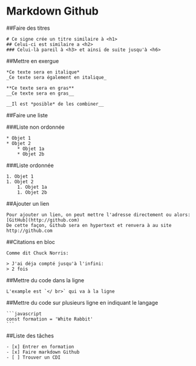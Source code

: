    # Markdown Github
   
##Faire des titres   

    # Ce signe crée un titre similaire à <h1>
    ## Celui-ci est similaire a <h2>
    ### Celui-là pareil à <h3> et ainsi de suite jusqu'à <h6>
    
    
##Mettre en exergue

    *Ce texte sera en italique*
    _Ce texte sera également en italique_
    
    **Ce texte sera en gras**
    __Ce texte sera en gras__
    
    __Il est *posible* de les combiner__
    
    
    
##Faire une liste

###Liste non ordonnée   
   
    * Objet 1
    * Objet 2
        * Objet 1a
        * Objet 2b

###Liste ordonnée

    1. Objet 1
    1. Objet 2
        1. Objet 1a
        1. Objet 2b
        

##Ajouter un lien

    Pour ajouter un lien, on peut mettre l'adresse directement ou alors:
    [GitHub](http://github.com)
    De cette façon, Github sera en hypertext et renvera à au site http://github.com
    
    
##Citations en bloc

    Comme dit Chuck Norris:

    > J'ai déja compté jusqu'à l'infini:
    > 2 fois
    
    
##Mettre du code dans la ligne

    L'example est `</ br>` qui va à la ligne
    
    
##Mettre du code sur plusieurs ligne en indiquant le langage

    ```javascript
    const formation = 'White Rabbit'
    ```
    
    
##Liste des tâches

    - [x] Entrer en formation         
    - [x] Faire markdown Github
    - [ ] Trouver un CDI       
    
        
